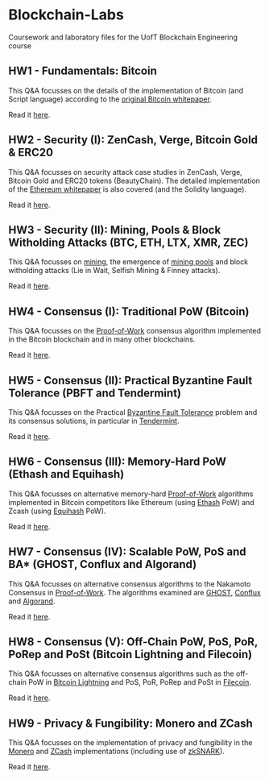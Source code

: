 # Blockchain-Labs
Coursework and laboratory files for the UofT Blockchain Engineering course

## HW1 - Fundamentals: Bitcoin
This Q&A focusses on the details of the implementation of Bitcoin (and Script language) according to the [original Bitcoin whitepaper](https://bitcoin.org/bitcoin.pdf).

Read it [here](https://github.com/PsiPhiTheta/Blockchain-Labs/blob/master/hw/hw1/Homework1.pdf).

## HW2 - Security (I): ZenCash, Verge, Bitcoin Gold & ERC20 
This Q&A focusses on security attack case studies in ZenCash, Verge, Bitcoin Gold and ERC20 tokens (BeautyChain). The detailed implementation of the [Ethereum whitepaper](https://github.com/ethereum/wiki/wiki/White-Paper) is also covered (and the Solidity language). 

Read it [here](https://github.com/PsiPhiTheta/Blockchain-Labs/blob/master/hw/hw2/Homework2.pdf).

## HW3 - Security (II): Mining, Pools & Block Witholding Attacks (BTC, ETH, LTX, XMR, ZEC)
This Q&A focusses on [mining](https://en.wikipedia.org/wiki/Cryptocurrency#Mining), the emergence of [mining pools](https://en.wikipedia.org/wiki/Mining_pool) and block witholding attacks (Lie in Wait, Selfish Mining & Finney attacks).

Read it [here](https://github.com/PsiPhiTheta/Blockchain-Labs/blob/master/hw/hw3/Homework3.pdf).

## HW4 - Consensus (I): Traditional PoW (Bitcoin)
This Q&A focusses on the [Proof-of-Work](https://en.wikipedia.org/wiki/Proof-of-work_system) consensus algorithm implemented in the Bitcoin blockchain and in many other blockchains.

Read it [here](https://github.com/PsiPhiTheta/Blockchain-Labs/blob/master/hw/hw4/Homework4.pdf).

## HW5 - Consensus (II): Practical Byzantine Fault Tolerance (PBFT and Tendermint) 
This Q&A focusses on the Practical [Byzantine Fault Tolerance](https://en.wikipedia.org/wiki/Byzantine_fault_tolerance) problem and its consensus solutions, in particular in [Tendermint](https://tendermint.com/static/docs/tendermint.pdf). 

Read it [here](https://github.com/PsiPhiTheta/Blockchain-Labs/blob/master/hw/hw5/Homework5.pdf).

## HW6 - Consensus (III): Memory-Hard PoW (Ethash and Equihash) 
This Q&A focusses on alternative memory-hard [Proof-of-Work](https://en.wikipedia.org/wiki/Proof-of-work_system) algorithms implemented in Bitcoin competitors like Ethereum (using [Ethash](https://en.wikipedia.org/wiki/Ethash) PoW) and Zcash (using [Equihash](https://en.wikipedia.org/wiki/Equihash) PoW).

Read it [here](https://github.com/PsiPhiTheta/Blockchain-Labs/blob/master/hw/hw6/Homework6.pdf).

## HW7 - Consensus (IV): Scalable PoW, PoS and BA* (GHOST, Conflux and Algorand)
This Q&A focusses on alternative consensus algorithms to the Nakamoto Consensus in [Proof-of-Work](https://en.wikipedia.org/wiki/Proof-of-work_system). The algorithms examined are [GHOST](https://eprint.iacr.org/2013/881.pdf), [Conflux](https://arxiv.org/abs/1805.03870) and [Algorand](https://people.csail.mit.edu/nickolai/papers/gilad-algorand-eprint.pdf).

Read it [here](https://github.com/PsiPhiTheta/Blockchain-Labs/blob/master/hw/hw7/Homework7.pdf).

## HW8 - Consensus (V): Off-Chain PoW, PoS, PoR, PoRep and PoSt (Bitcoin Lightning and Filecoin)
This Q&A focusses on alternative consensus algorithms such as the off-chain PoW in [Bitcoin Lightning](https://lightning.network/lightning-network-paper.pdf) and PoS, PoR, PoRep and PoSt in [Filecoin](https://filecoin.io/filecoin.pdf).

Read it [here](https://github.com/PsiPhiTheta/Blockchain-Labs/blob/master/hw/hw8/Homework8.pdf).

## HW9 - Privacy & Fungibility: Monero and ZCash
This Q&A focusses on the implementation of privacy and fungibility in the [Monero](https://whitepaperdatabase.com/monero-xmr-whitepaper/) and [ZCash](http://zerocash-project.org/media/pdf/zerocash-extended-20140518.pdf) implementations (including use of [zkSNARK](https://en.wikipedia.org/wiki/Non-interactive_zero-knowledge_proof)).

Read it [here](https://github.com/PsiPhiTheta/Blockchain-Labs/blob/master/hw/hw9/Homework9.pdf).

